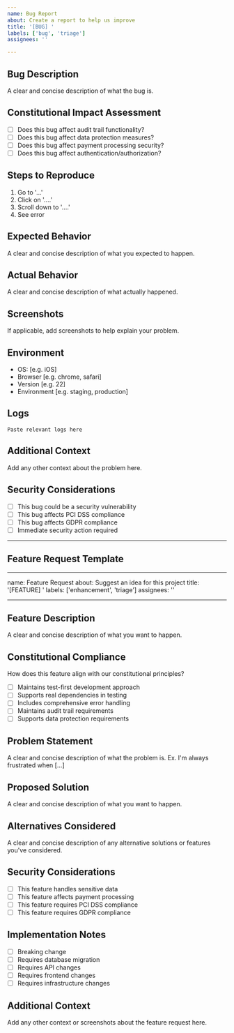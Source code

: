 ```yaml
---
name: Bug Report
about: Create a report to help us improve
title: '[BUG] '
labels: ['bug', 'triage']
assignees: ''

---
```


## Bug Description
A clear and concise description of what the bug is.

## Constitutional Impact Assessment
- [ ] Does this bug affect audit trail functionality?
- [ ] Does this bug affect data protection measures?
- [ ] Does this bug affect payment processing security?
- [ ] Does this bug affect authentication/authorization?

## Steps to Reproduce
1. Go to '...'
2. Click on '....'
3. Scroll down to '....'
4. See error

## Expected Behavior
A clear and concise description of what you expected to happen.

## Actual Behavior
A clear and concise description of what actually happened.

## Screenshots
If applicable, add screenshots to help explain your problem.

## Environment
- OS: [e.g. iOS]
- Browser [e.g. chrome, safari]
- Version [e.g. 22]
- Environment [e.g. staging, production]

## Logs
```
Paste relevant logs here
```

## Additional Context
Add any other context about the problem here.

## Security Considerations
- [ ] This bug could be a security vulnerability
- [ ] This bug affects PCI DSS compliance
- [ ] This bug affects GDPR compliance
- [ ] Immediate security action required

---

## Feature Request Template

---
name: Feature Request
about: Suggest an idea for this project
title: '[FEATURE] '
labels: ['enhancement', 'triage']
assignees: ''

---

## Feature Description
A clear and concise description of what you want to happen.

## Constitutional Compliance
How does this feature align with our constitutional principles?
- [ ] Maintains test-first development approach
- [ ] Supports real dependencies in testing
- [ ] Includes comprehensive error handling
- [ ] Maintains audit trail requirements
- [ ] Supports data protection requirements

## Problem Statement
A clear and concise description of what the problem is. Ex. I'm always frustrated when [...]

## Proposed Solution
A clear and concise description of what you want to happen.

## Alternatives Considered
A clear and concise description of any alternative solutions or features you've considered.

## Security Considerations
- [ ] This feature handles sensitive data
- [ ] This feature affects payment processing
- [ ] This feature requires PCI DSS compliance
- [ ] This feature requires GDPR compliance

## Implementation Notes
- [ ] Breaking change
- [ ] Requires database migration
- [ ] Requires API changes
- [ ] Requires frontend changes
- [ ] Requires infrastructure changes

## Additional Context
Add any other context or screenshots about the feature request here.